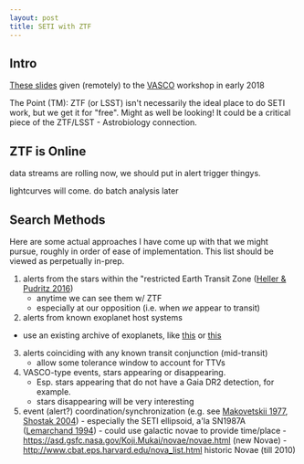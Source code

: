 ```yaml
---
layout: post
title: SETI with ZTF
---
```



## Intro

[These slides](https://speakerdeck.com/jradavenport/seti-with-ztf-and-lsst) given (remotely) to the [VASCO](https://vasconsite.wordpress.com) workshop in early 2018

The Point (TM): ZTF (or LSST) isn't necessarily the ideal place to do SETI work, but we get it for "free". Might as well be looking!
It could be a critical piece of the ZTF/LSST - Astrobiology connection.

## ZTF is Online
data streams are rolling now, we should put in alert trigger thingys.

lightcurves will come. do batch analysis later

## Search Methods

Here are some actual approaches I have come up with that we might pursue, roughly in order of ease of implementation. This list should be viewed as perpetually in-prep.

1) alerts from the stars within the "restricted Earth Transit Zone ([Heller & Pudritz 2016](http://adsabs.harvard.edu/abs/2016AsBio..16..259H))
	- anytime we can see them w/ ZTF
	- especially at our opposition (i.e. when *we* appear to transit)
2) alerts from known exoplanet host systems
  - use an existing archive of exoplanets, like [this](https://exoplanetarchive.ipac.caltech.edu) or [this](http://exoplanets.org)
3) alerts coinciding with any known transit conjunction (mid-transit)
	- allow some tolerance window to account for TTVs
4) VASCO-type events, stars appearing or disappearing.
	- Esp. stars appearing that do not have a Gaia DR2 detection, for example.
	- stars disappearing will be very interesting
5) event (alert?) coordination/synchronization (e.g. see [Makovetskii 1977](http://adsabs.harvard.edu/abs/1977SvA....21..251M), [Shostak 2004](http://adsabs.harvard.edu/abs/2004IAUS..213..409S))
        - especially the SETI ellipsoid, a'la SN1987A ([Lemarchand 1994](http://adsabs.harvard.edu/abs/1994Ap%26SS.214..209L))
        - could use galactic novae to provide time/place
        - https://asd.gsfc.nasa.gov/Koji.Mukai/novae/novae.html (new Novae)
        - http://www.cbat.eps.harvard.edu/nova_list.html historic Novae (till 2010)
